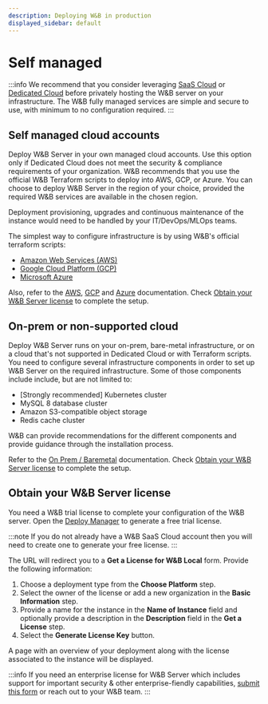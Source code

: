 ```yaml
---
description: Deploying W&B in production
displayed_sidebar: default
---
```


# Self managed

:::info
We recommend that you consider leveraging [SaaS Cloud](../hosting-options/saas_cloud.md) or [Dedicated Cloud](../hosting-options//dedicated_cloud.md) before privately hosting the W&B server on your infrastructure. The W&B fully managed services are simple and secure to use, with minimum to no configuration required.
:::

## Self managed cloud accounts

Deploy W&B Server in your own managed cloud accounts. Use this option only if Dedicated Cloud does not meet the security & compliance requirements of your organization. W&B recommends that you use the official W&B Terraform scripts to deploy into AWS, GCP, or Azure. You can choose to deploy W&B Server in the region of your choice, provided the required W&B services are available in the chosen region. 

Deployment provisioning, upgrades and continuous maintenance of the instance would need to be handled by your IT/DevOps/MLOps teams.

The simplest way to configure infrastructure is by using W&B's official terraform scripts:

- [Amazon Web Services (AWS)](https://github.com/wandb/terraform-aws-wandb)
- [Google Cloud Platform (GCP)](https://github.com/wandb/terraform-google-wandb)
- [Microsoft Azure](https://github.com/wandb/terraform-azurerm-wandb)

Also, refer to the [AWS](../how-to-guides/aws-tf.md), [GCP](../how-to-guides/gcp-tf.md) and [Azure](../how-to-guides/azure-tf.md) documentation. Check [Obtain your W&B Server license](#obtain-your-wb-server-license) to complete the setup.

## On-prem or non-supported cloud

Deploy W&B Server runs on your on-prem, bare-metal infrastructure, or on a cloud that's not supported in Dedicated Cloud or with Terraform scripts. You need to configure several infrastructure components in order to set up W&B Server on the required infrastructure. Some of those components include include, but are not limited to: 

- [Strongly recommended] Kubernetes cluster
- MySQL 8 database cluster
- Amazon S3-compatible object storage
- Redis cache cluster

W&B can provide recommendations for the different components and provide guidance through the installation process.

Refer to the [On Prem / Baremetal](../how-to-guides/bare-metal.md) documentation. Check [Obtain your W&B Server license](#obtain-your-wb-server-license) to complete the setup.

## Obtain your W&B Server license

You need a W&B trial license to complete your configuration of the W&B server. Open the [Deploy Manager](https://deploy.wandb.ai/deploy) to generate a free trial license. 

:::note
If you do not already have a W&B SaaS Cloud account then you will need to create one to generate your free license.
:::

The URL will redirect you to a **Get a License for W&B Local** form. Provide the following information:

1. Choose a deployment type from the **Choose Platform** step.
2. Select the owner of the license or add a new organization in the **Basic Information** step.
3. Provide a name for the instance in the **Name of Instance** field and optionally provide a description in the **Description** field in the **Get a License** step.
4. Select the **Generate License Key** button.

A page with an overview of your deployment along with the license associated to the instance will be displayed.

:::info
If you need an enterprise license for W&B Server which includes support for important security & other enterprise-fiendly capabilities, [submit this form](https://wandb.ai/site/for-enterprise/self-hosted-trial) or reach out to your W&B team.
:::